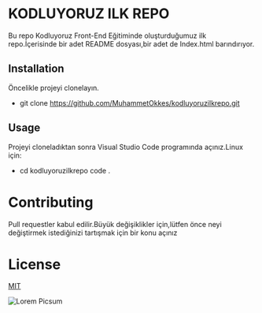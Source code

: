 # KODLUYORUZ ILK REPO
Bu repo Kodluyoruz Front-End Eğitiminde oluşturduğumuz ilk repo.İçerisinde bir adet README dosyası,bir adet de Index.html barındırıyor.

## Installation
Öncelikle projeyi clonelayın.
* git clone https://github.com/MuhammetOkkes/kodluyoruzilkrepo.git

## Usage 
Projeyi cloneladıktan sonra Visual Studio Code programında açınız.Linux için:
* cd kodluyoruzilkrepo code .

# Contributing

Pull requestler kabul edilir.Büyük değişiklikler için,lütfen önce neyi değiştirmek istediğinizi tartışmak için bir konu açınız

# License
[MIT](https://choosealicense.com/licenses/mit/)

![Lorem Picsum](https://picsum.photos/200/300)



